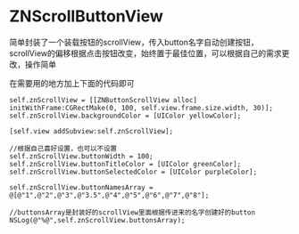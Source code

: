 # ZNScrollButtonView
简单封装了一个装载按钮的scrollView，传入button名字自动创建按钮，scrollView的偏移根据点击按钮改变，始终置于最佳位置，可以根据自己的需求更改，操作简单

在需要用的地方加上下面的代码即可
    
    self.znScrollView = [[ZNButtonScrollView alloc] initWithFrame:CGRectMake(0, 100, self.view.frame.size.width, 30)];
    self.znScrollView.backgroundColor = [UIColor yellowColor];
    
    [self.view addSubview:self.znScrollView];
    
    //根据自己喜好设置，也可以不设置
    self.znScrollView.buttonWidth = 100;
    self.znScrollView.buttonTitleColor = [UIColor greenColor];
    self.znScrollView.buttonSelectedColor = [UIColor purpleColor];
    
    self.znScrollView.buttonNamesArray = @[@"1",@"2",@"3",@"3.5",@"4",@"5",@"6",@"7",@"8"];
    
    //buttonsArray是封装好的scrollView里面根据传进来的名字创建好的button
    NSLog(@"%@",self.znScrollView.buttonsArray);
    
    
